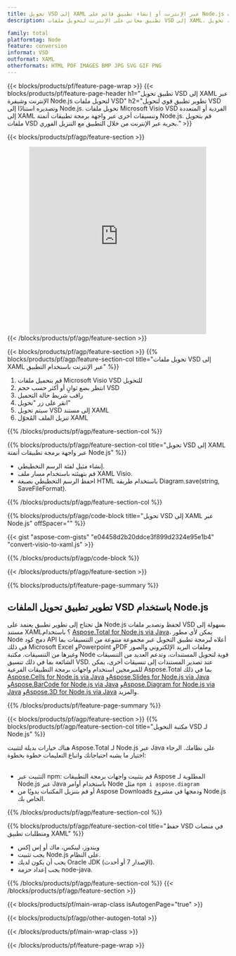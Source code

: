 ```yaml
---
title: تحويل VSD إلى XAML عبر الإنترنت أو إنشاء تطبيق قائم على Node.js لتحويل ملفات VSD
description: تطبيق مجاني على الإنترنت لتحويل ملفات VSD إلى XAML. كود مكتبة تحويل Node.js لمستندات Microsoft Visio VSD. 

family: total
platformtag: Node
feature: conversion
informat: VSD
outformat: XAML
otherformats: HTML PDF IMAGES BMP JPG SVG GIF PNG
---
```

{{< blocks/products/pf/feature-page-wrap >}}
{{< blocks/products/pf/feature-page-header h1="تطبيق تحويل VSD إلى XAML عبر الإنترنت وشيفرة Node.js لتحويل ملفات VSD" h2="تطوير تطبيق قوي لتحويل VSD وتصديره استنادًا إلى Node.js. تحويل ملفات Microsoft Visio VSD الفردية أو المتعددة إلى XAML وتنسيقات أخرى عبر واجهة برمجة تطبيقات أتمتة Node.js. قم بتحويل ملفات VSD بحرية عبر الإنترنت من خلال التطبيق مع التنزيل الفوري." >}}


{{< blocks/products/pf/agp/feature-section >}}

<div class="container-fluid agp-content bg-white aboutfile box-1 vh100 section nopbtm">
<div class=container>
<div class=row>
<div class="demobox tc col-md-12 padding-0" align="center">

<iframe title="تطبيق تحويل VSD إلى XAML مجاني عبر الإنترنت" style="border: none; height: 426px;" scrolling="no" src="https://total-conversion-app-65z5r2lp.k8s.dynabic.com/?to=xaml&from=vsd" id="child-iframe" width="80%"></iframe>

</div></div>
</div></div>
{{< /blocks/products/pf/agp/feature-section >}}


{{< blocks/products/pf/agp/feature-section >}}
{{% blocks/products/pf/agp/feature-section-col title="تحويل ملفات VSD إلى XAML عبر الإنترنت باستخدام التطبيق" %}}

1. قم بتحميل ملفات Microsoft Visio VSD للتحويل
1. انتظر بضع ثوانٍ أو أكثر حسب حجم VSD
1. راقب شريط حالة التحميل
1. انقر على زر "تحويل"
1. سيتم تحويل VSD إلى مستند XAML
1. تنزيل الملف المُحوّل XAML

{{% /blocks/products/pf/agp/feature-section-col %}}

{{% blocks/products/pf/agp/feature-section-col title="تحويل VSD إلى XAML عبر واجهة برمجة تطبيقات أتمتة Node.js" %}}

- إنشاء مثيل لفئة الرسم التخطيطي.
- قم بتهيئته باستخدام مسار ملف XAML Visio.
- احفظ الرسم التخطيطي بصيغة HTML باستخدام طريقة Diagram.save(string, SaveFileFormat).

{{% /blocks/products/pf/agp/feature-section-col %}}

{{% blocks/products/pf/agp/code-block title="تحويل VSD إلى XAML عبر Node.js" offSpacer="" %}}

{{< gist "aspose-com-gists" "e04458d2b20ddce3f899d2324e95e1b4" "convert-visio-to-xaml.js" >}}

{{% /blocks/products/pf/agp/code-block %}}

{{< /blocks/products/pf/agp/feature-section >}}

{{% blocks/products/pf/feature-page-summary %}}

<h2>تطوير تطبيق تحويل الملفات VSD باستخدام Node.js</h2>

هل تحتاج إلى تطوير تطبيق يعتمد على Node.js لحفظ وتصدير ملفات VSD بسهولة إلى مستند XAML؟ باستخدام [Aspose.Total for Node.js via Java](https://products.aspose.com/total/ar/nodejs-java/)، يمكن لأي مطور Node دمج كود API أعلاه لبرمجة تطبيق التحويل عبر مجموعة متنوعة من التنسيقات بما في ذلك Microsoft Excel وPowerpoint وPDF وملفات البريد الإلكتروني والصور وغيرها من التنسيقات. مكتبة Node قوية لتحويل المستندات، وتدعم العديد من التنسيقات الشائعة بما في ذلك تنسيق VSD. عند تصدير المستندات إلى تنسيقات أخرى، يمكن للمبرمجين استخدام واجهات برمجة التطبيقات الفرعية Aspose.Total بما في ذلك [Aspose.Cells for Node.js via Java](https://products.aspose.com/cells/ar/nodejs-java/) و[Aspose.Slides for Node.js via Java](https://products.aspose.com/slides/ar/nodejs-java/) و[Aspose.BarCode for Node.js via Java](https://products.aspose.com/barcode/ar/nodejs-java/) و[Aspose.Diagram for Node.js via Java](https://products.aspose.com/diagram/ar/nodejs-java/) و[Aspose.3D for Node.js via Java](https://products.aspose.com/3d/ar/nodejs-java/) والمزيد. 
 
 

{{% /blocks/products/pf/feature-page-summary %}}

{{< blocks/products/pf/agp/feature-section >}}
{{% blocks/products/pf/agp/feature-section-col title="مكتبة التحويل VSD لـ Node.js" %}}

هناك خيارات بديلة لتثبيت Aspose.Total لـ Node.js عبر Java على نظامك. الرجاء اختيار ما يشبه احتياجاتك واتباع التعليمات خطوة بخطوة:<br /><br />

- التثبيت عبر npm: قم بتثبيت واجهات برمجة التطبيقات Aspose المطلوبة لـ Node.js عبر Java باستخدام أوامر Node مثل ```npm i aspose.diagram```
- أو قم بتنزيل المكتبات يدويًا من Aspose Downloads ودمجها في مشروع Node.js الخاص بك.

{{% /blocks/products/pf/agp/feature-section-col %}}

{{% blocks/products/pf/agp/feature-section-col title="حفظ VSD في منصات ومتطلبات تطبيق XAML" %}}

- ويندوز، لينكس، ماك أو إس إكس
- يجب تثبيت Node.js على النظام.
- يجب أن يكون لديك Oracle JDK (الإصدار 7 أو أحدث).
- يجب إعداد حزمة node-java.

{{% /blocks/products/pf/agp/feature-section-col %}}
{{< /blocks/products/pf/agp/feature-section >}}

{{< blocks/products/pf/main-wrap-class isAutogenPage="true" >}}

{{< blocks/products/pf/agp/other-autogen-total >}}

{{< /blocks/products/pf/main-wrap-class >}}

{{< /blocks/products/pf/feature-page-wrap >}}